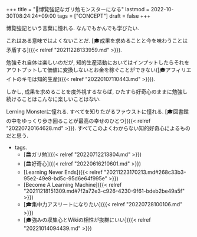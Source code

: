 +++
title = "🦊博覧強記なガリ勉モンスターになる"
lastmod = 2022-10-30T08:24:24+09:00
tags = ["CONCEPT"]
draft = false
+++

博覧強記という言葉に憧れる. なんでもかんでも学びたい.

これはある意味ではよくないことだ. [🎓成果を求めることと今を味わうことは矛盾する]({{< relref "20211228133959.md" >}}).

勉強それ自体は楽しいのだが, 知的生産活動においてはインプットしたらそれをアウトプットして価値に変換しないとお金を稼ぐことができない([🎓アフィリエイトのキモは知的生産]({{< relref "20220107110443.md" >}})).

しかし, 成果を求めることを度外視するならば, ひたすら好奇心のままに勉強し続けることはこんなに楽しいことはない.

Lerning Monsterに憧れる. すべてを知りたがるファウストに憧れる. [🎓図書館の中をゆっくり歩き回ることが最高の幸せのひとつ]({{< relref "20220720164628.md" >}}). すべてこのよくわからない知的好奇心によるものだと思う.

-   tags.
    -   [🏛ガリ勉]({{< relref "20220712213804.md" >}})
    -   [🏛好奇心]({{< relref "20220616210601.md" >}})
    -   [Learning Never Ends]({{< relref "20211223170213.md#268c33b3-95e2-49e8-bd5c-95d6e64f995e" >}})
    -   [Become A Learning Machine]({{< relref "20211218151309.md#7f2a72e3-c926-4230-9f61-bdeb2be49a5f" >}})
    -   [🎓集中力アスリートになりたい]({{< relref "20220728100106.md" >}})
    -   [🎓強みの収集心とWikiの相性が抜群にいい]({{< relref "20221014094439.md" >}})

